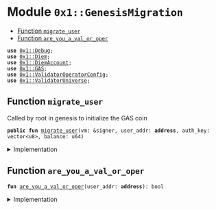 
<a name="0x1_GenesisMigration"></a>

# Module `0x1::GenesisMigration`



-  [Function `migrate_user`](#0x1_GenesisMigration_migrate_user)
-  [Function `are_you_a_val_or_oper`](#0x1_GenesisMigration_are_you_a_val_or_oper)


<pre><code><b>use</b> <a href="Debug.md#0x1_Debug">0x1::Debug</a>;
<b>use</b> <a href="Diem.md#0x1_Diem">0x1::Diem</a>;
<b>use</b> <a href="DiemAccount.md#0x1_DiemAccount">0x1::DiemAccount</a>;
<b>use</b> <a href="GAS.md#0x1_GAS">0x1::GAS</a>;
<b>use</b> <a href="ValidatorOperatorConfig.md#0x1_ValidatorOperatorConfig">0x1::ValidatorOperatorConfig</a>;
<b>use</b> <a href="ValidatorUniverse.md#0x1_ValidatorUniverse">0x1::ValidatorUniverse</a>;
</code></pre>



<a name="0x1_GenesisMigration_migrate_user"></a>

## Function `migrate_user`

Called by root in genesis to initialize the GAS coin


<pre><code><b>public</b> <b>fun</b> <a href="GenesisMigration.md#0x1_GenesisMigration_migrate_user">migrate_user</a>(vm: &signer, user_addr: <b>address</b>, auth_key: vector&lt;u8&gt;, balance: u64)
</code></pre>



<details>
<summary>Implementation</summary>


<pre><code><b>public</b> <b>fun</b> <a href="GenesisMigration.md#0x1_GenesisMigration_migrate_user">migrate_user</a>(
    vm: &signer,
    user_addr: <b>address</b>,
    auth_key: vector&lt;u8&gt;,
    balance: u64,
) {
  print(&user_addr);
  print(&<a href="ValidatorUniverse.md#0x1_ValidatorUniverse_is_in_universe">ValidatorUniverse::is_in_universe</a>(user_addr));
  print(&<a href="ValidatorOperatorConfig.md#0x1_ValidatorOperatorConfig_has_validator_operator_config">ValidatorOperatorConfig::has_validator_operator_config</a>(user_addr));
  // <b>if</b> not a validator OR operator of a validator, create a new account
  // previously at genesis validator and oper accounts were already created
  <b>if</b> (!<a href="GenesisMigration.md#0x1_GenesisMigration_are_you_a_val_or_oper">are_you_a_val_or_oper</a>(user_addr)) {
    <a href="DiemAccount.md#0x1_DiemAccount_vm_create_account_migration">DiemAccount::vm_create_account_migration</a>(
      vm,
      user_addr,
      auth_key,
    );
  };

  // mint coins again <b>to</b> migrate balance, and all
  // system tracking of balances
  <b>let</b> minted_coins = <a href="Diem.md#0x1_Diem_mint">Diem::mint</a>&lt;<a href="GAS.md#0x1_GAS">GAS</a>&gt;(vm, balance);
  <a href="DiemAccount.md#0x1_DiemAccount_vm_deposit_with_metadata">DiemAccount::vm_deposit_with_metadata</a>&lt;<a href="GAS.md#0x1_GAS">GAS</a>&gt;(
    vm,
    user_addr,
    minted_coins,
    b"genesis migration",
    b""
  );
}
</code></pre>



</details>

<a name="0x1_GenesisMigration_are_you_a_val_or_oper"></a>

## Function `are_you_a_val_or_oper`



<pre><code><b>fun</b> <a href="GenesisMigration.md#0x1_GenesisMigration_are_you_a_val_or_oper">are_you_a_val_or_oper</a>(user_addr: <b>address</b>): bool
</code></pre>



<details>
<summary>Implementation</summary>


<pre><code><b>fun</b> <a href="GenesisMigration.md#0x1_GenesisMigration_are_you_a_val_or_oper">are_you_a_val_or_oper</a>(user_addr: <b>address</b>): bool {
  <a href="ValidatorUniverse.md#0x1_ValidatorUniverse_is_in_universe">ValidatorUniverse::is_in_universe</a>(user_addr) ||
  <a href="ValidatorOperatorConfig.md#0x1_ValidatorOperatorConfig_has_validator_operator_config">ValidatorOperatorConfig::has_validator_operator_config</a>(user_addr)
}
</code></pre>



</details>
